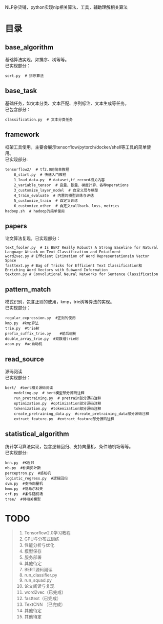 NLP杂货铺，python实现nlp相关算法、工具，辅助理解相关算法

# 目录

## base_algorithm
基础算法实现，如排序、树等等。    
已实现部分：    
```
sort.py  # 排序算法
```

## base_task
基础任务，如文本分类、文本匹配、序列标注、文本生成等任务。    
已包含部分：    
```
classification.py  # 文本分类任务
```

## framework
框架工具使用，主要会展示tensorflow/pytorch/docker/shell等工具的简单使用。      
已实现部分:    
```
tensorflow2/  # tf2.0的简单教程 
    0_start.py  # 快速入门教程
    1_load_data.py  # dataset,tf_record相关内容
    2_variable_tensor  # 变量、张量、梯度计算、各种operations
    3_customize_layer_model  # 自定义层与模型
    4_train_evaluate  # 内置的模型训练与评估
    5_customize_train  # 自定义训练
    6_customize_other  # 自定义callback、loss、metrics
hadoop.sh  # hadoop的简单使用
```
## papers
论文算法复现，已实现部分：    
```
text_fooler.py  # Is BERT Really Robust? A Strong Baseline for Natural Language Attack on Text Classification and Entailment
word2vec.py # Efﬁcient Estimation of Word Representationsin Vector Space
fasttext.py # Bag of Tricks for Efficient Text Classification和Enriching Word Vectors with Subword Information
textcnn.py # Convolutional Neural Networks for Sentence Classification
```
## pattern_match
模式识别，包含正则的使用，kmp，trie树等算法的实现。    
已实现部分：    
```
regular_expression.py  #正则的使用
kmp.py  #kmp算法
trie.py  #trie树
prefix_suffix_trie.py    #前后缀树
double_array_trie.py  #双数组trie树
acam.py  #ac自动机
```
## read_source
源码阅读        
已实现部分：    
```
bert/  #bert相关源码阅读
    modeling.py  # bert模型部分源码注释
    run_pretraining.py  # pretrain部分源码注释
    optimization.py  #optimization部分源码注释
    tokenization.py  #tokenization部分源码注释
    create_pretraining_data.py  #create_pretraining_data部分源码注释
    extract_feature.py  #extract_feature部分源码注释
```
## statistical_algorithm
统计学习算法实现，包含逻辑回归、支持向量机、条件随机场等等。    
已实现部分:    
```
knn.py  #K近邻
nb.py  #朴素贝叶斯
perceptron.py  #感知机
logistic_regress.py  #逻辑回归
svm.py  #支持向量机
hmm.py  #隐马尔科夫
crf.py  #条件随机场
tree/  #树相关模型
```

# TODO
> 1. Tensorflow2.0学习教程
>   1. GPU与分布式训练
>   1. 性能分析与优化
>   1. 模型保存
>   1. 服务部署
>   1. 其他待定
> 1. BERT源码阅读
>   1. run_classifier.py
>   1. run_squad.py
> 1. 论文阅读与复现
>   1. word2vec（已完成）
>   1. fasttext（已完成）
>   1. TextCNN （已完成）
>   1. 其他待定
> 1. 其他待定